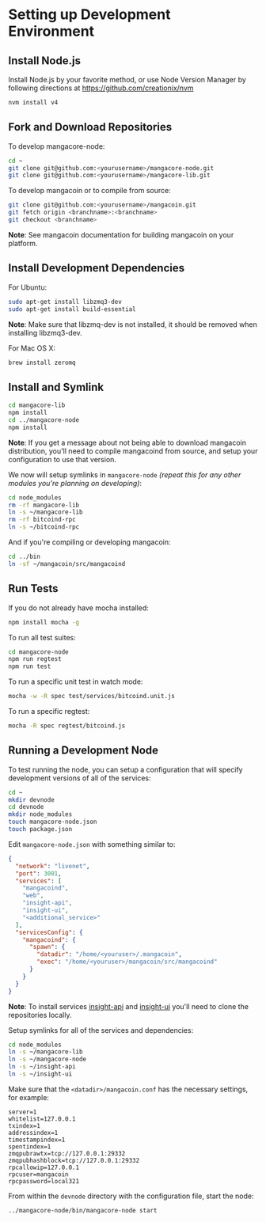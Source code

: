 # Setting up Development Environment

## Install Node.js

Install Node.js by your favorite method, or use Node Version Manager by following directions at https://github.com/creationix/nvm

```bash
nvm install v4
```

## Fork and Download Repositories

To develop mangacore-node:

```bash
cd ~
git clone git@github.com:<yourusername>/mangacore-node.git
git clone git@github.com:<yourusername>/mangacore-lib.git
```

To develop mangacoin or to compile from source:

```bash
git clone git@github.com:<yourusername>/mangacoin.git
git fetch origin <branchname>:<branchname>
git checkout <branchname>
```
**Note**: See mangacoin documentation for building mangacoin on your platform.


## Install Development Dependencies

For Ubuntu:
```bash
sudo apt-get install libzmq3-dev
sudo apt-get install build-essential
```
**Note**: Make sure that libzmq-dev is not installed, it should be removed when installing libzmq3-dev.


For Mac OS X:
```bash
brew install zeromq
```

## Install and Symlink

```bash
cd mangacore-lib
npm install
cd ../mangacore-node
npm install
```
**Note**: If you get a message about not being able to download mangacoin distribution, you'll need to compile mangacoind from source, and setup your configuration to use that version.


We now will setup symlinks in `mangacore-node` *(repeat this for any other modules you're planning on developing)*:
```bash
cd node_modules
rm -rf mangacore-lib
ln -s ~/mangacore-lib
rm -rf bitcoind-rpc
ln -s ~/bitcoind-rpc
```

And if you're compiling or developing mangacoin:
```bash
cd ../bin
ln -sf ~/mangacoin/src/mangacoind
```

## Run Tests

If you do not already have mocha installed:
```bash
npm install mocha -g
```

To run all test suites:
```bash
cd mangacore-node
npm run regtest
npm run test
```

To run a specific unit test in watch mode:
```bash
mocha -w -R spec test/services/bitcoind.unit.js
```

To run a specific regtest:
```bash
mocha -R spec regtest/bitcoind.js
```

## Running a Development Node

To test running the node, you can setup a configuration that will specify development versions of all of the services:

```bash
cd ~
mkdir devnode
cd devnode
mkdir node_modules
touch mangacore-node.json
touch package.json
```

Edit `mangacore-node.json` with something similar to:
```json
{
  "network": "livenet",
  "port": 3001,
  "services": [
    "mangacoind",
    "web",
    "insight-api",
    "insight-ui",
    "<additional_service>"
  ],
  "servicesConfig": {
    "mangacoind": {
      "spawn": {
        "datadir": "/home/<youruser>/.mangacoin",
        "exec": "/home/<youruser>/mangacoin/src/mangacoind"
      }
    }
  }
}
```

**Note**: To install services [insight-api](https://github.com/bitpay/insight-api) and [insight-ui](https://github.com/bitpay/insight-ui) you'll need to clone the repositories locally.

Setup symlinks for all of the services and dependencies:

```bash
cd node_modules
ln -s ~/mangacore-lib
ln -s ~/mangacore-node
ln -s ~/insight-api
ln -s ~/insight-ui
```

Make sure that the `<datadir>/mangacoin.conf` has the necessary settings, for example:
```
server=1
whitelist=127.0.0.1
txindex=1
addressindex=1
timestampindex=1
spentindex=1
zmqpubrawtx=tcp://127.0.0.1:29332
zmqpubhashblock=tcp://127.0.0.1:29332
rpcallowip=127.0.0.1
rpcuser=mangacoin
rpcpassword=local321
```

From within the `devnode` directory with the configuration file, start the node:
```bash
../mangacore-node/bin/mangacore-node start
```
